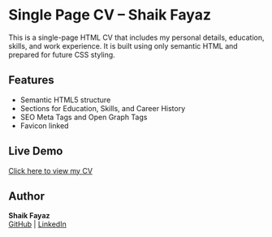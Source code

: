 # Single Page CV – Shaik Fayaz

This is a single-page HTML CV that includes my personal details, education, skills, and work experience. It is built using only semantic HTML and prepared for future CSS styling.

## Features

- Semantic HTML5 structure
- Sections for Education, Skills, and Career History
- SEO Meta Tags and Open Graph Tags
- Favicon linked

## Live Demo

[Click here to view my CV](http://127.0.0.1:5500/Single_page_cv/cv.html)

## Author

**Shaik Fayaz**  
[GitHub](https://github.com/SHAIKFAYAZ7860) | [LinkedIn](https://www.linkedin.com/in/shaik-fayaz-5ab969200/)
